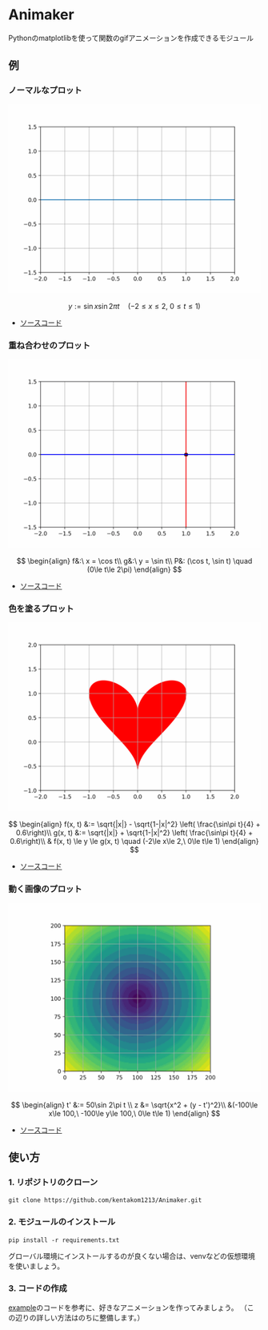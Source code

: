 # Animaker
Pythonのmatplotlibを使って関数のgifアニメーションを作成できるモジュール

## 例

### ノーマルなプロット
![サインカーブのアニメーション](example/out/sin_curve_animation.gif)

$$
y := \sin x \sin 2\pi t \quad(-2\le x\le 2,\  0\le t\le 1)
$$

- [ソースコード](example/sin_curve_animation.py)

### 重ね合わせのプロット
![パラメータ表示のアニメーション](example/out/move_dot_animation.gif)

$$
\begin{align}
	f&:\ x = \cos t\\
	g&:\ y = \sin t\\
	P&: (\cos t, \sin t) \quad (0\le t\le 2\pi)
\end{align}
$$

- [ソースコード](example/move_dot_animation.py)


### 色を塗るプロット
![動くハートのアニメーション](example/out/move_heart_animation.gif)

$$
\begin{align}
	f(x, t) &:= \sqrt{|x|} - \sqrt{1-|x|^2} \left( \frac{\sin\pi t}{4} + 0.6\right)\\
	g(x, t) &:= \sqrt{|x|} + \sqrt{1-|x|^2} \left( \frac{\sin\pi t}{4} + 0.6\right)\\
	& f(x, t) \le y \le g(x, t) \quad (-2\le x\le 2,\ 0\le t\le 1)
\end{align}
$$

- [ソースコード](example/move_heart_animation.py)

### 動く画像のプロット
![歪む円のアニメーション](example/out/move_circle_animation.gif)

$$
\begin{align}
	t' &:= 50\sin 2\pi t \\
	z &= \sqrt{x^2 + (y - t')^2}\\
	&(-100\le x\le 100,\ -100\le y\le 100,\ 0\le t\le 1)
\end{align}
$$

- [ソースコード](example/move_circle_animation.py)

## 使い方

### 1. リポジトリのクローン
```
git clone https://github.com/kentakom1213/Animaker.git
```

### 2. モジュールのインストール
```
pip install -r requirements.txt
```

グローバル環境にインストールするのが良くない場合は、venvなどの仮想環境を使いましょう。

### 3. コードの作成

[example](example/)のコードを参考に、好きなアニメーションを作ってみましょう。
（この辺りの詳しい方法はのちに整備します。）

